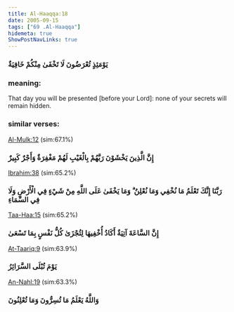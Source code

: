 ```yaml
---
title: Al-Haaqqa:18
date: 2005-09-15
tags: ["69 .Al-Haaqqa"]
hidemeta: true 
ShowPostNavLinks: true 
---
```

### يَوْمَئِذٍ تُعْرَضُونَ لَا تَخْفَىٰ مِنْكُمْ خَافِيَةٌ
### meaning: 
That day you will be presented [before your Lord]: none of your secrets will remain hidden.
### similar verses: 

[Al-Mulk:12](/67/12) (sim:67.1%)

### إِنَّ الَّذِينَ يَخْشَوْنَ رَبَّهُمْ بِالْغَيْبِ لَهُمْ مَغْفِرَةٌ وَأَجْرٌ كَبِيرٌ

[Ibrahim:38](/14/38) (sim:65.2%)

### رَبَّنَا إِنَّكَ تَعْلَمُ مَا نُخْفِي وَمَا نُعْلِنُ ۗ وَمَا يَخْفَىٰ عَلَى اللَّهِ مِنْ شَيْءٍ فِي الْأَرْضِ وَلَا فِي السَّمَاءِ

[Taa-Haa:15](/20/15) (sim:65.2%)

### إِنَّ السَّاعَةَ آتِيَةٌ أَكَادُ أُخْفِيهَا لِتُجْزَىٰ كُلُّ نَفْسٍ بِمَا تَسْعَىٰ

[At-Taariq:9](/86/9) (sim:63.9%)

### يَوْمَ تُبْلَى السَّرَائِرُ

[An-Nahl:19](/16/19) (sim:63.3%)

### وَاللَّهُ يَعْلَمُ مَا تُسِرُّونَ وَمَا تُعْلِنُونَ
